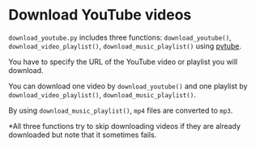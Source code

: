 # Download YouTube videos

`download_youtube.py` includes three functions: `download_youtube()`, `download_video_playlist()`, `download_music_playlist()` using [pytube](https://pytube.io/en/latest/).

You have to specify the URL of the YouTube video or playlist you will download.

You can download one video by `download_youtube()` and one playlist by `download_video_playlist()`, `download_music_playlist()`.

By using `download_music_playlist()`, `mp4` files are converted to `mp3`.

*All three functions try to skip downloading videos if they are already downloaded but note that it sometimes fails.